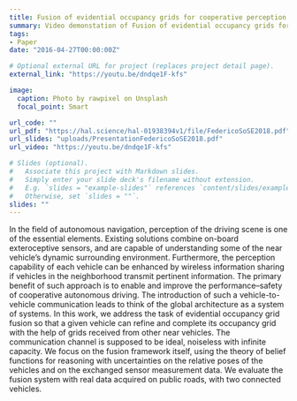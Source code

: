 ```yaml
---
title: Fusion of evidential occupancy grids for cooperative perception
summary: Video demonstation of Fusion of evidential occupancy grids for cooperative perception.
tags:
- Paper
date: "2016-04-27T00:00:00Z"

# Optional external URL for project (replaces project detail page).
external_link: "https://youtu.be/dndqe1F-kfs"

image:
  caption: Photo by rawpixel on Unsplash
  focal_point: Smart

url_code: ""
url_pdf: "https://hal.science/hal-01938394v1/file/FedericoSoSE2018.pdf"
url_slides: "uploads/PresentationFedericoSoSE2018.pdf"
url_video: "https://youtu.be/dndqe1F-kfs"

# Slides (optional).
#   Associate this project with Markdown slides.
#   Simply enter your slide deck's filename without extension.
#   E.g. `slides = "example-slides"` references `content/slides/example-slides.md`.
#   Otherwise, set `slides = ""`.
slides: ""
---
```


In the field of autonomous navigation, perception of
the driving scene is one of the essential elements. Existing solutions combine on-board exteroceptive sensors, and are capable of
understanding some of the near vehicle’s dynamic surrounding
environment. Furthermore, the perception capability of each
vehicle can be enhanced by wireless information sharing if
vehicles in the neighborhood transmit pertinent information.
The primary benefit of such approach is to enable and improve
the performance–safety of cooperative autonomous driving. The
introduction of such a vehicle-to-vehicle communication leads to
think of the global architecture as a system of systems. In this
work, we address the task of evidential occupancy grid fusion so
that a given vehicle can refine and complete its occupancy grid
with the help of grids received from other near vehicles. The
communication channel is supposed to be ideal, noiseless with
infinite capacity. We focus on the fusion framework itself, using
the theory of belief functions for reasoning with uncertainties on
the relative poses of the vehicles and on the exchanged sensor
measurement data. We evaluate the fusion system with real data
acquired on public roads, with two connected vehicles.
